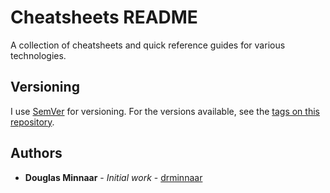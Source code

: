 # Cheatsheets README

A collection of cheatsheets and quick reference guides for various technologies.

## Versioning

I use [SemVer](http://semver.org/) for versioning. For the versions available, see the [tags on this repository](https://github.com/drminnaar/cheatsheets/tags).

## Authors

* **Douglas Minnaar** - *Initial work* - [drminnaar](https://github.com/drminnaar)